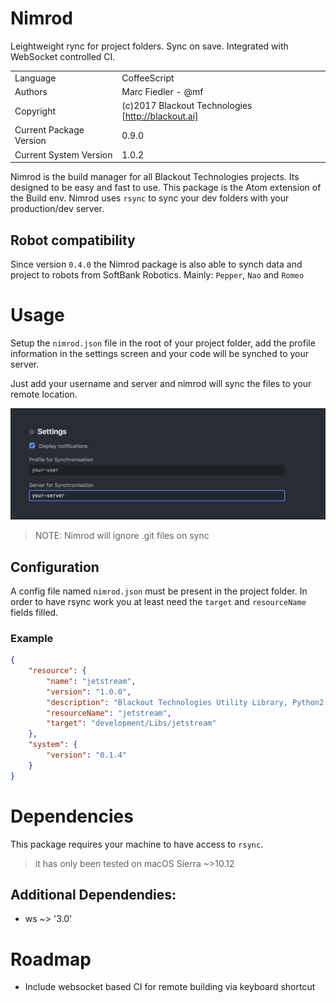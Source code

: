# Nimrod
Leightweight rync for project folders. Sync on save. Integrated with WebSocket controlled CI.

|||
|---|---|
|Language|CoffeeScript|
|Authors|Marc Fiedler - @mf|
|Copyright|(c)2017 Blackout Technologies [http://blackout.ai]|
|Current Package Version| 0.9.0|
|Current System Version| 1.0.2|

Nimrod is the build manager for all Blackout Technologies projects. Its designed to be easy and fast to use.
This package is the Atom extension of the Build env.
Nimrod uses `rsync` to sync your dev folders with your production/dev server.

## Robot compatibility
Since version `0.4.0` the Nimrod package is also able to synch data and
project to robots from SoftBank Robotics. Mainly: `Pepper`, `Nao` and `Romeo`

# Usage
Setup the `nimrod.json` file in the root of your project folder, add the profile information
in the settings screen and your code will be synched to your server.

Just add your username and server and nimrod will sync the files to your remote location.

![settings](https://raw.githubusercontent.com/Blackout-Technologies/Nimrod/master/img/settings.png)

> NOTE: Nimrod will ignore .git files on sync

## Configuration
A config file named `nimrod.json` must be present in the project folder. In order
to have rsync work you at least need the `target` and `resourceName` fields filled.

### Example
```json
{
    "resource": {
        "name": "jetstream",
        "version": "1.0.0",
        "description": "Blackout Technologies Utility Library, Python2 and Python3 compatible",
        "resourceName": "jetstream",
        "target": "development/Libs/jetstream"
    },
    "system": {
        "version": "0.1.4"
    }
}
```

# Dependencies
This package requires your machine to have access to `rsync`.
> it has only been tested on macOS Sierra ~>10.12

## Additional Dependendies:
* ws ~> '3.0'

# Roadmap
* Include websocket based CI for remote building via keyboard shortcut
